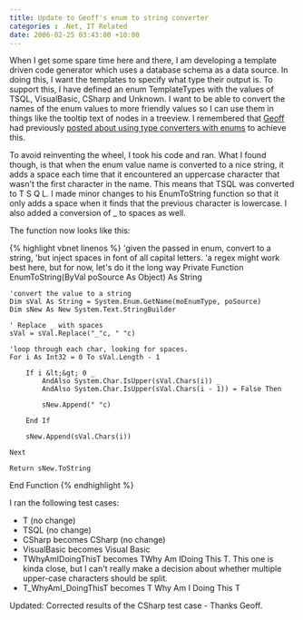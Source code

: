 ```yaml
---
title: Update to Geoff's enum to string converter
categories : .Net, IT Related
date: 2006-02-25 03:43:00 +10:00
---
```


When I get some spare time here and there, I am developing a template driven code generator which uses a database schema as a data source. In doing this, I want the templates to specify what type their output is. To support this, I have defined an enum TemplateTypes with the values of TSQL, VisualBasic, CSharp and Unknown. I want to be able to convert the names of the enum values to more friendly values so I can use them in things like the tooltip text of nodes in a treeview. I remembered that [Geoff][0] had previously [posted about using type converters with enums][1] to achieve this. 

To avoid reinventing the wheel, I took his code and ran. What I found though, is that when the enum value name is converted to a nice string, it adds a space each time that it encountered an uppercase character that wasn't the first character in the name. This means that TSQL was converted to T S Q L. I made minor changes to his EnumToString function so that it only adds a space when it finds that the previous character is lowercase. I also added a conversion of _ to spaces as well. 

The function now looks like this: 

 {% highlight vbnet linenos %}
'given the passed in enum, convert to a string,
'but inject spaces in font of all capital letters.
'a regex might work best here, but for now, let's do it the long way
Private Function EnumToString(ByVal poSource As Object) As String

    'convert the value to a string
    Dim sVal As String = System.Enum.GetName(moEnumType, poSource)
    Dim sNew As New System.Text.StringBuilder

    ' Replace _ with spaces
    sVal = sVal.Replace("_"c, " "c)

    'loop through each char, looking for spaces.
    For i As Int32 = 0 To sVal.Length - 1

        If i &lt;&gt; 0 _
            AndAlso System.Char.IsUpper(sVal.Chars(i)) _
            AndAlso System.Char.IsUpper(sVal.Chars(i - 1)) = False Then

            sNew.Append(" "c)

        End If

        sNew.Append(sVal.Chars(i))

    Next

    Return sNew.ToString

End Function
{% endhighlight %}

I ran the following test cases: 

* T (no change)
* TSQL (no change)
* CSharp becomes CSharp (no change)
* VisualBasic becomes Visual Basic
* TWhyAmIDoingThisT becomes TWhy Am IDoing This T. This one is kinda close, but I can't really make a decision about whether multiple upper-case characters should be split.
* T_WhyAmI_DoingThisT becomes T Why Am I Doing This T

Updated: Corrected results of the CSharp test case - Thanks Geoff. 

[0]: http://codebetter.com/blogs/geoff.appleby/default.aspx
[1]: http://codebetter.com/blogs/geoff.appleby/archive/2004/11/18/32533.aspx
